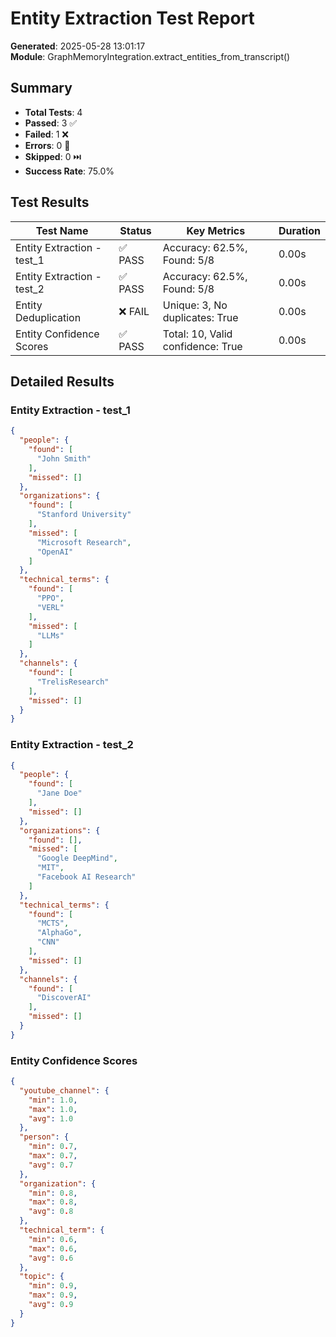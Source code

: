# Entity Extraction Test Report

**Generated**: 2025-05-28 13:01:17  
**Module**: GraphMemoryIntegration.extract_entities_from_transcript()

## Summary

- **Total Tests**: 4
- **Passed**: 3 ✅
- **Failed**: 1 ❌
- **Errors**: 0 🚫
- **Skipped**: 0 ⏭️
- **Success Rate**: 75.0%

## Test Results

| Test Name | Status | Key Metrics | Duration |
|-----------|--------|-------------|----------|
| Entity Extraction - test_1 | ✅ PASS | Accuracy: 62.5%, Found: 5/8 | 0.00s |
| Entity Extraction - test_2 | ✅ PASS | Accuracy: 62.5%, Found: 5/8 | 0.00s |
| Entity Deduplication | ❌ FAIL | Unique: 3, No duplicates: True | 0.00s |
| Entity Confidence Scores | ✅ PASS | Total: 10, Valid confidence: True | 0.00s |

## Detailed Results

### Entity Extraction - test_1
```json
{
  "people": {
    "found": [
      "John Smith"
    ],
    "missed": []
  },
  "organizations": {
    "found": [
      "Stanford University"
    ],
    "missed": [
      "Microsoft Research",
      "OpenAI"
    ]
  },
  "technical_terms": {
    "found": [
      "PPO",
      "VERL"
    ],
    "missed": [
      "LLMs"
    ]
  },
  "channels": {
    "found": [
      "TrelisResearch"
    ],
    "missed": []
  }
}
```

### Entity Extraction - test_2
```json
{
  "people": {
    "found": [
      "Jane Doe"
    ],
    "missed": []
  },
  "organizations": {
    "found": [],
    "missed": [
      "Google DeepMind",
      "MIT",
      "Facebook AI Research"
    ]
  },
  "technical_terms": {
    "found": [
      "MCTS",
      "AlphaGo",
      "CNN"
    ],
    "missed": []
  },
  "channels": {
    "found": [
      "DiscoverAI"
    ],
    "missed": []
  }
}
```

### Entity Confidence Scores
```json
{
  "youtube_channel": {
    "min": 1.0,
    "max": 1.0,
    "avg": 1.0
  },
  "person": {
    "min": 0.7,
    "max": 0.7,
    "avg": 0.7
  },
  "organization": {
    "min": 0.8,
    "max": 0.8,
    "avg": 0.8
  },
  "technical_term": {
    "min": 0.6,
    "max": 0.6,
    "avg": 0.6
  },
  "topic": {
    "min": 0.9,
    "max": 0.9,
    "avg": 0.9
  }
}
```
